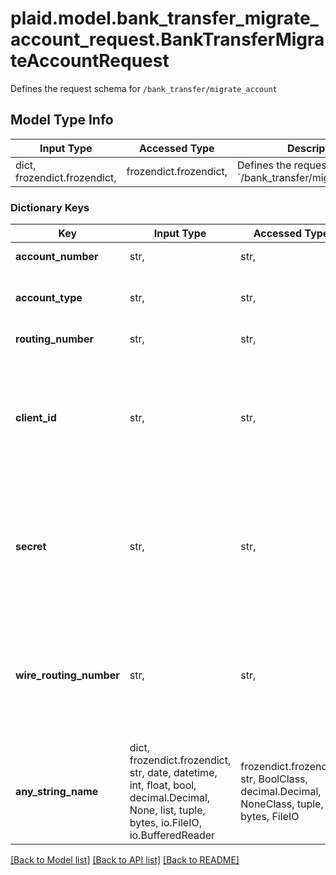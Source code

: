 # plaid.model.bank_transfer_migrate_account_request.BankTransferMigrateAccountRequest

Defines the request schema for `/bank_transfer/migrate_account`

## Model Type Info
Input Type | Accessed Type | Description | Notes
------------ | ------------- | ------------- | -------------
dict, frozendict.frozendict,  | frozendict.frozendict,  | Defines the request schema for &#x60;/bank_transfer/migrate_account&#x60; | 

### Dictionary Keys
Key | Input Type | Accessed Type | Description | Notes
------------ | ------------- | ------------- | ------------- | -------------
**account_number** | str,  | str,  | The user&#x27;s account number. | 
**account_type** | str,  | str,  | The type of the bank account (&#x60;checking&#x60; or &#x60;savings&#x60;). | 
**routing_number** | str,  | str,  | The user&#x27;s routing number. | 
**client_id** | str,  | str,  | Your Plaid API &#x60;client_id&#x60;. The &#x60;client_id&#x60; is required and may be provided either in the &#x60;PLAID-CLIENT-ID&#x60; header or as part of a request body. | [optional] 
**secret** | str,  | str,  | Your Plaid API &#x60;secret&#x60;. The &#x60;secret&#x60; is required and may be provided either in the &#x60;PLAID-SECRET&#x60; header or as part of a request body. | [optional] 
**wire_routing_number** | str,  | str,  | The user&#x27;s wire transfer routing number. This is the ABA number; for some institutions, this may differ from the ACH number used in &#x60;routing_number&#x60;. | [optional] 
**any_string_name** | dict, frozendict.frozendict, str, date, datetime, int, float, bool, decimal.Decimal, None, list, tuple, bytes, io.FileIO, io.BufferedReader | frozendict.frozendict, str, BoolClass, decimal.Decimal, NoneClass, tuple, bytes, FileIO | any string name can be used but the value must be the correct type | [optional]

[[Back to Model list]](../../README.md#documentation-for-models) [[Back to API list]](../../README.md#documentation-for-api-endpoints) [[Back to README]](../../README.md)

